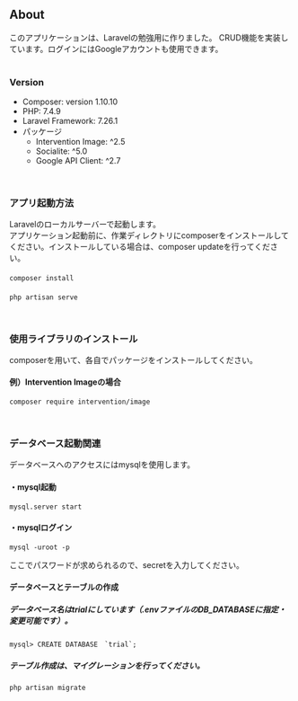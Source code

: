 ## About
このアプリケーションは、Laravelの勉強用に作りました。
CRUD機能を実装しています。ログインにはGoogleアカウントも使用できます。
<br>
<br>

### Version
- Composer: version 1.10.10
- PHP: 7.4.9
- Laravel Framework: 7.26.1
- パッケージ
    - Intervention Image: ^2.5
    - Socialite: ^5.0
    - Google API Client: ^2.7
<br>

### アプリ起動方法
Laravelのローカルサーバーで起動します。<br>
アプリケーション起動前に、作業ディレクトリにcomposerをインストールしてください。インストールしている場合は、composer updateを行ってください。
#### 
    composer install
#### 
    php artisan serve
<br>

### 使用ライブラリのインストール
composerを用いて、各自でパッケージをインストールしてください。
#### 例）Intervention Imageの場合
    composer require intervention/image
<br>

### データベース起動関連
データベースへのアクセスにはmysqlを使用します。
#### ・mysql起動
    mysql.server start
#### ・mysqlログイン
    mysql -uroot -p 
ここでパスワードが求められるので、secretを入力してください。
<br>

#### データベースとテーブルの作成
##### データベース名はtrialにしています（.envファイルのDB_DATABASEに指定・変更可能です）。
    mysql> CREATE DATABASE　`trial`;
##### テーブル作成は、マイグレーションを行ってください。
    php artisan migrate
<br>

<!--
<<<<<<< HEAD
<p align="center"><img src="https://res.cloudinary.com/dtfbvvkyp/image/upload/v1566331377/laravel-logolockup-cmyk-red.svg" width="400"></p>

<p align="center">
<a href="https://travis-ci.org/laravel/framework"><img src="https://travis-ci.org/laravel/framework.svg" alt="Build Status"></a>
<a href="https://packagist.org/packages/laravel/framework"><img src="https://poser.pugx.org/laravel/framework/d/total.svg" alt="Total Downloads"></a>
<a href="https://packagist.org/packages/laravel/framework"><img src="https://poser.pugx.org/laravel/framework/v/stable.svg" alt="Latest Stable Version"></a>
<a href="https://packagist.org/packages/laravel/framework"><img src="https://poser.pugx.org/laravel/framework/license.svg" alt="License"></a>
</p>

## About Laravel

Laravel is a web application framework with expressive, elegant syntax. We believe development must be an enjoyable and creative experience to be truly fulfilling. Laravel takes the pain out of development by easing common tasks used in many web projects, such as:

- [Simple, fast routing engine](https://laravel.com/docs/routing).
- [Powerful dependency injection container](https://laravel.com/docs/container).
- Multiple back-ends for [session](https://laravel.com/docs/session) and [cache](https://laravel.com/docs/cache) storage.
- Expressive, intuitive [database ORM](https://laravel.com/docs/eloquent).
- Database agnostic [schema migrations](https://laravel.com/docs/migrations).
- [Robust background job processing](https://laravel.com/docs/queues).
- [Real-time event broadcasting](https://laravel.com/docs/broadcasting).

Laravel is accessible, powerful, and provides tools required for large, robust applications.

## Learning Laravel

Laravel has the most extensive and thorough [documentation](https://laravel.com/docs) and video tutorial library of all modern web application frameworks, making it a breeze to get started with the framework.

If you don't feel like reading, [Laracasts](https://laracasts.com) can help. Laracasts contains over 1500 video tutorials on a range of topics including Laravel, modern PHP, unit testing, and JavaScript. Boost your skills by digging into our comprehensive video library.

## Laravel Sponsors

We would like to extend our thanks to the following sponsors for funding Laravel development. If you are interested in becoming a sponsor, please visit the Laravel [Patreon page](https://patreon.com/taylorotwell).

### Premium Partners

- **[Vehikl](https://vehikl.com/)**
- **[Tighten Co.](https://tighten.co)**
- **[Kirschbaum Development Group](https://kirschbaumdevelopment.com)**
- **[64 Robots](https://64robots.com)**
- **[Cubet Techno Labs](https://cubettech.com)**
- **[Cyber-Duck](https://cyber-duck.co.uk)**
- **[Many](https://www.many.co.uk)**
- **[Webdock, Fast VPS Hosting](https://www.webdock.io/en)**
- **[DevSquad](https://devsquad.com)**
- **[OP.GG](https://op.gg)**

## Contributing

Thank you for considering contributing to the Laravel framework! The contribution guide can be found in the [Laravel documentation](https://laravel.com/docs/contributions).

## Code of Conduct

In order to ensure that the Laravel community is welcoming to all, please review and abide by the [Code of Conduct](https://laravel.com/docs/contributions#code-of-conduct).

## Security Vulnerabilities

If you discover a security vulnerability within Laravel, please send an e-mail to Taylor Otwell via [taylor@laravel.com](mailto:taylor@laravel.com). All security vulnerabilities will be promptly addressed.

## License

The Laravel framework is open-sourced software licensed under the [MIT license](https://opensource.org/licenses/MIT).
=======
# trial_laravel
>>>>>>> af883e3b859ecd78cbff60e2d551019d01dee7a8
